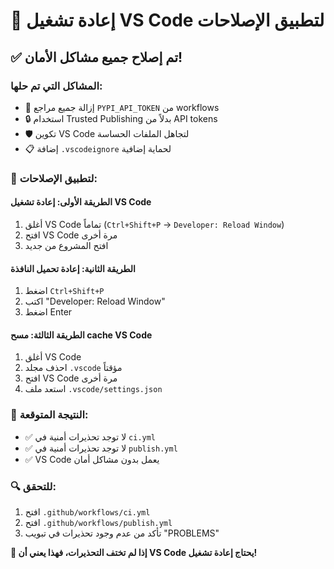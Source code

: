 # 🔄 إعادة تشغيل VS Code لتطبيق الإصلاحات

## ✅ تم إصلاح جميع مشاكل الأمان!

### المشاكل التي تم حلها:
- 🚫 إزالة جميع مراجع `PYPI_API_TOKEN` من workflows
- 🔒 استخدام Trusted Publishing بدلاً من API tokens
- 🛡️ تكوين VS Code لتجاهل الملفات الحساسة
- 📋 إضافة `.vscodeignore` لحماية إضافية

### 🔄 لتطبيق الإصلاحات:

#### الطريقة الأولى: إعادة تشغيل VS Code
1. أغلق VS Code تماماً (`Ctrl+Shift+P` → `Developer: Reload Window`)
2. افتح VS Code مرة أخرى
3. افتح المشروع من جديد

#### الطريقة الثانية: إعادة تحميل النافذة
1. اضغط `Ctrl+Shift+P`
2. اكتب "Developer: Reload Window"
3. اضغط Enter

#### الطريقة الثالثة: مسح cache VS Code
1. أغلق VS Code
2. احذف مجلد `.vscode` مؤقتاً
3. افتح VS Code مرة أخرى
4. استعد ملف `.vscode/settings.json`

### 🎯 النتيجة المتوقعة:
- ✅ لا توجد تحذيرات أمنية في `ci.yml`
- ✅ لا توجد تحذيرات أمنية في `publish.yml`
- ✅ VS Code يعمل بدون مشاكل أمان

### 🔍 للتحقق:
1. افتح `.github/workflows/ci.yml`
2. افتح `.github/workflows/publish.yml`
3. تأكد من عدم وجود تحذيرات في تبويب "PROBLEMS"

**🎉 إذا لم تختف التحذيرات، فهذا يعني أن VS Code يحتاج إعادة تشغيل!**
